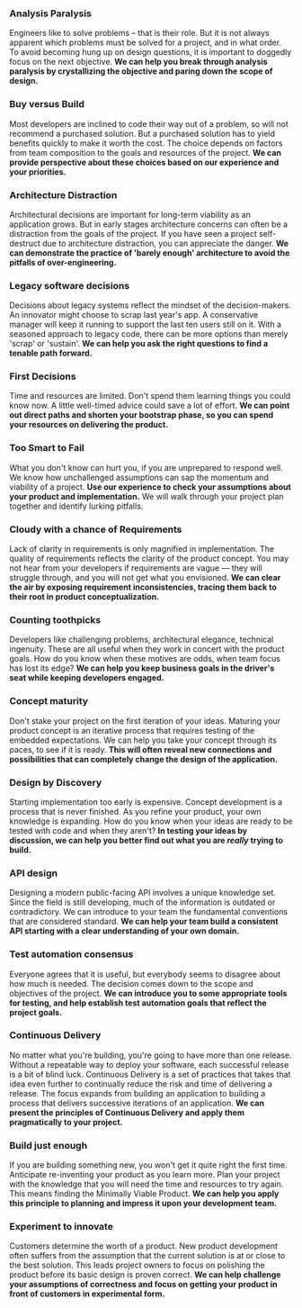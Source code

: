 
### Analysis Paralysis
Engineers like to solve problems &ndash; that is their role. But it is not always apparent which problems must be solved for a project, and in what order. To avoid becoming hung up on design questions, it is important to doggedly focus on the next objective. <b>We can help you break through analysis paralysis by crystallizing the objective and paring down the scope of design.</b>

### Buy versus Build
Most developers are inclined to code their way out of a problem, so will not recommend a purchased solution. But a purchased solution has to yield benefits quickly to make it worth the cost. The choice depends on factors from team composition to the goals and resources of the project. <b>We can provide perspective about these choices based on our experience and your priorities.</b>

### Architecture Distraction
Architectural decisions are important for long-term viability as an application grows. But in early stages architecture concerns can often be a distraction from the goals of the project. If you have seen a project self-destruct due to architecture distraction, you can appreciate the danger. <b>We can demonstrate the practice of 'barely enough' architecture to avoid the pitfalls of over-engineering.</b>

### Legacy software decisions
Decisions about legacy systems reflect the mindset of the decision-makers. An innovator might choose to scrap last year's app. A conservative manager will keep it running to support the last ten users still on it. With a seasoned approach to legacy code, there can be more options than merely 'scrap' or 'sustain'. <b>We can help you ask the right questions to find a tenable path forward.</b>

### First Decisions
Time and resources are limited. Don't spend them learning things you could know now. A little well-timed advice could save a lot of effort. <b>We can point out direct paths and shorten your bootstrap phase, so you can spend your resources on delivering the product.</b> 

### Too Smart to Fail
What you don't know can hurt you, if you are unprepared to respond well. We know how unchallenged assumptions can sap the momentum and viability of a project. <b>Use our experience to check your assumptions about your product and implementation.</b> We will walk through your project plan together and identify lurking pitfalls.

### Cloudy with a chance of Requirements
Lack of clarity in requirements is only magnified in implementation. The quality of requirements reflects the clarity of the product concept. You may not hear from your developers if requirements are vague &mdash; they will struggle through, and you will not get what you envisioned. <b>We can clear the air by exposing requirement inconsistencies, tracing them back to their root in product conceptualization.</b>

### Counting toothpicks
Developers like challenging problems, architectural elegance, technical ingenuity. These are all useful when they work in concert with the product goals. How do you know when these motives are odds, when team focus has lost its edge? <b>We can help you keep business goals in the driver's seat while keeping developers engaged.</b>

### Concept maturity
Don't stake your project on the first iteration of your ideas. Maturing your product concept is an iterative process that requires testing of the embedded expectations.  We can help you take your concept through its paces, to see if it is ready. <b>This will often reveal new connections and possibilities that can completely change the design of the application.</b>

### Design by Discovery
Starting implementation too early is expensive. Concept development is a process that is never finished. As you refine your product, your own knowledge is expanding. How do you know when your ideas are ready to be tested with code and when they aren't? <b>In testing your ideas by discussion, we can help you better find out what you are <i>really</i> trying to build.</b>

### API design
Designing a modern public-facing API involves a unique knowledge set. Since the field is still developing, much of the information is outdated or contradictory. We can introduce to your team the fundamental conventions that are considered standard. <b>We can help your team build a consistent API starting with a clear understanding of your own domain.</b>

### Test automation consensus
Everyone agrees that it is useful, but everybody seems to disagree about how much is needed. The decision comes down to the scope and objectives of the project. <b>We can introduce you to some appropriate tools for testing, and help establish test automation goals that reflect the project goals.</b>

### Continuous Delivery
No matter what you're building, you're going to have more than one release. Without a repeatable way to deploy your software, each successful release is a bit of blind luck. Continuous Delivery is a set of practices that takes that idea even further to continually reduce the risk and time of delivering a release. The focus expands from building an application to building a process that delivers successive iterations of an application. <b>We can present the principles of Continuous Delivery and apply them pragmatically to your project.</b>

### Build just enough
If you are building something new, you won't get it quite right the first time. Anticipate re-inventing your product as you learn more. Plan your project with the knowledge that you will need the time and resources to try again. This means finding the Minimally Viable Product. <b>We can help you apply this principle to planning and impress it upon your development team.</b>

### Experiment to innovate
Customers determine the worth of a product. New product development often suffers from the assumption that the current solution is at or close to the best solution. This leads project owners to focus on polishing the product before its basic design is proven correct. <b>We can help challenge your assumptions of correctness and focus on getting your product in front of customers in experimental form.</b>

